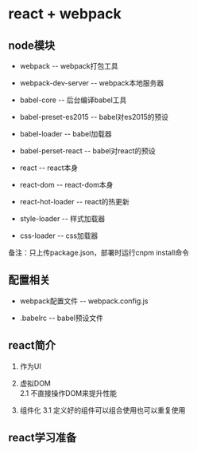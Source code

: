 # react + webpack

## node模块

- webpack -- webpack打包工具
- webpack-dev-server -- webpack本地服务器

- babel-core -- 后台编译babel工具
- babel-preset-es2015 -- babel对es2015的预设
- babel-loader -- babel加载器
- babel-perset-react -- babel对react的预设


- react -- react本身
- react-dom -- react-dom本身
- react-hot-loader -- react的热更新


- style-loader -- 样式加载器
- css-loader -- css加载器

备注：只上传package.json，部署时运行cnpm install命令

## 配置相关
- webpack配置文件 -- webpack.config.js

- .babelrc -- babel预设文件


## react简介
1. 作为UI



2. 虚拟DOM  
2.1 不直接操作DOM来提升性能




3. 组件化
3.1 定义好的组件可以组合使用也可以重复使用  

## react学习准备


